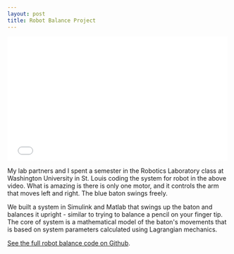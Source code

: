 ```yaml
---
layout: post
title: Robot Balance Project
---
```


<p><iframe src="//player.vimeo.com/video/64852854?badge=0" width="500" height="281" frameborder="0" webkitAllowFullScreen mozallowfullscreen allowFullScreen></iframe> 

My lab partners and I spent a  semester in the Robotics Laboratory class at Washington University in St. Louis coding the system for robot in the above video. What is amazing is there is only one motor, and it controls the arm that moves left and right. The blue baton swings freely. 

We built a system in Simulink and Matlab that swings up the baton and balances it upright - similar to trying to balance a pencil on your finger tip. The core of system is a mathematical model of the baton's movements that is based on system parameters calculated using Lagrangian mechanics.

[See the full robot balance code on Github](https://github.com/philipithomas/balance).  

